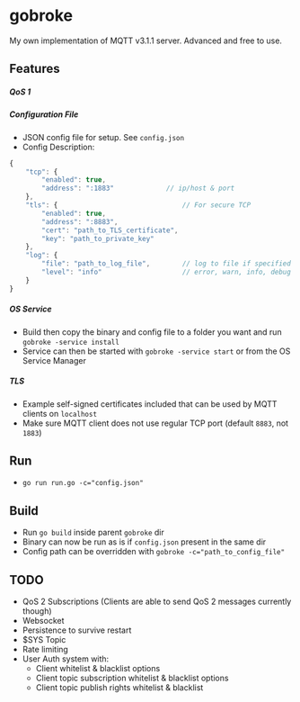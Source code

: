 # gobroke
My own implementation of MQTT v3.1.1 server. Advanced and free to use.

## Features
##### QoS 1
##### Configuration File
* JSON config file for setup. See `config.json`
* Config Description:
```javascript
{
	"tcp": {
		"enabled": true,
		"address": ":1883"             // ip/host & port
	},
	"tls": {                               // For secure TCP
		"enabled": true,
		"address": ":8883",
		"cert": "path_to_TLS_certificate",
		"key": "path_to_private_key"
	},
	"log": {
	    "file": "path_to_log_file",        // log to file if specified
	    "level": "info"                    // error, warn, info, debug
	}
}
```
##### OS Service
* Build then copy the binary and config file to a folder you want and run `gobroke -service install`
* Service can then be started with `gobroke -service start` or from the OS Service Manager
##### TLS
* Example self-signed certificates included that can be used by MQTT clients on `localhost`
* Make sure MQTT client does not use regular TCP port (default `8883`, not `1883`)

## Run
* `go run run.go -c="config.json"`

## Build
* Run `go build` inside parent `gobroke` dir
* Binary can now be run as is if `config.json` present in the same dir
* Config path can be overridden with `gobroke -c="path_to_config_file"`

## TODO
* QoS 2 Subscriptions (Clients are able to send QoS 2 messages currently though)
* Websocket
* Persistence to survive restart
* $SYS Topic
* Rate limiting
* User Auth system with:
    * Client whitelist & blacklist options
    * Client topic subscription whitelist & blacklist options
    * Client topic publish rights whitelist & blacklist
